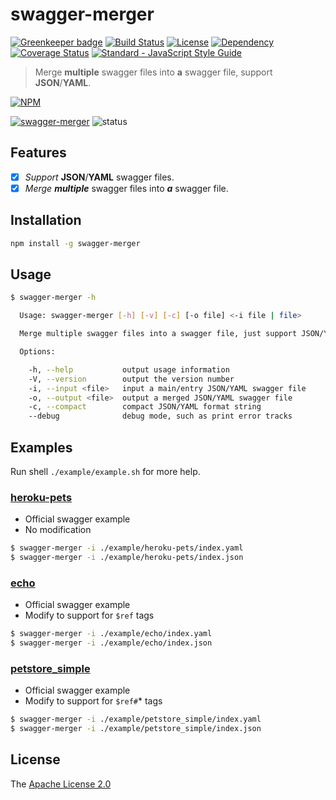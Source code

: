 # swagger-merger

[![Greenkeeper badge](https://badges.greenkeeper.io/WindomZ/swagger-merger.svg)](https://greenkeeper.io/)
[![Build Status](https://travis-ci.org/WindomZ/swagger-merger.svg?branch=master)](https://travis-ci.org/WindomZ/swagger-merger)
[![License](https://img.shields.io/badge/license-Apache-green.svg)](https://www.apache.org/licenses/LICENSE-2.0.html)
[![Dependency](https://david-dm.org/WindomZ/swagger-merger.svg)](https://david-dm.org/WindomZ/swagger-merger)
[![Coverage Status](https://coveralls.io/repos/github/WindomZ/swagger-merger/badge.svg?branch=master)](https://coveralls.io/github/WindomZ/swagger-merger?branch=master)
[![Standard - JavaScript Style Guide](https://img.shields.io/badge/code_style-standard-brightgreen.svg)](https://standardjs.com/)

> Merge **multiple** swagger files into **a** swagger file, support **JSON**/**YAML**.

[![NPM](https://nodei.co/npm/swagger-merger.png)](https://nodei.co/npm/swagger-merger/)

[![swagger-merger](https://img.shields.io/npm/v/swagger-merger.svg)](https://www.npmjs.com/package/swagger-merger)
![status](https://img.shields.io/badge/status-stable-green.svg)

## Features

- [x] _Support_ **JSON**/**YAML** swagger files.
- [x] _Merge_ ***multiple*** swagger files into ***a*** swagger file.

## Installation

```bash
npm install -g swagger-merger
```

## Usage

```bash
$ swagger-merger -h

  Usage: swagger-merger [-h] [-v] [-c] [-o file] <-i file | file>

  Merge multiple swagger files into a swagger file, just support JSON/YAML.

  Options:

    -h, --help           output usage information
    -V, --version        output the version number
    -i, --input <file>   input a main/entry JSON/YAML swagger file
    -o, --output <file>  output a merged JSON/YAML swagger file
    -c, --compact        compact JSON/YAML format string
    --debug              debug mode, such as print error tracks
```

## Examples

Run shell `./example/example.sh` for more help.

### [heroku-pets](https://github.com/WindomZ/swagger-merger/tree/master/example/heroku-pets)

- Official swagger example
- No modification

```bash
$ swagger-merger -i ./example/heroku-pets/index.yaml
$ swagger-merger -i ./example/heroku-pets/index.json
```

### [echo](https://github.com/WindomZ/swagger-merger/tree/master/example/echo)

- Official swagger example
- Modify to support for `$ref` tags

```bash
$ swagger-merger -i ./example/echo/index.yaml
$ swagger-merger -i ./example/echo/index.json
```

### [petstore_simple](https://github.com/WindomZ/swagger-merger/tree/master/example/petstore_simple)

- Official swagger example
- Modify to support for `$ref#`* tags

```bash
$ swagger-merger -i ./example/petstore_simple/index.yaml
$ swagger-merger -i ./example/petstore_simple/index.json
```

## License

The [Apache License 2.0](https://github.com/WindomZ/swagger-merger/blob/master/LICENSE)
